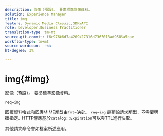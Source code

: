 ```yaml
---
description: 影像（預設）。 要求標準影像資料。
solution: Experience Manager
title: img
feature: Dynamic Media Classic,SDK/API
role: Developer,Business Practitioner
translation-type: tm+mt
source-git-commit: f6c97606d7a4209427316d7367013ad9585a5cae
workflow-type: tm+mt
source-wordcount: '63'
ht-degree: 3%

---
```



# img{#img}

影像（預設）。 要求標準影像資料。

`req=img`

回覆資料格式和回應MIME類型由`fmt=`決定。 `req=img` 是預設請求類型，不需要明確指定。HTTP響應基於`catalog::Expiration`可以與TTL進行快取。

其他請求命令會如檔案所述應用。

